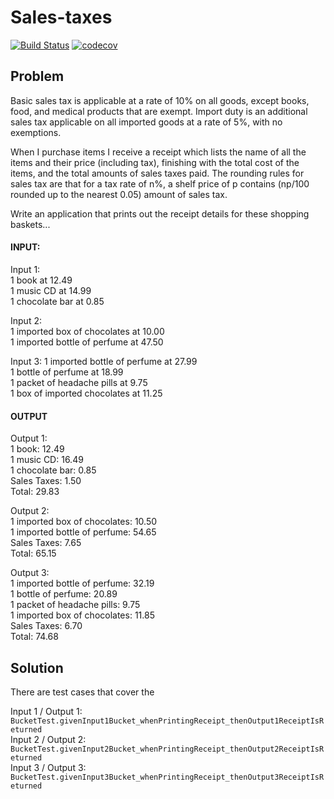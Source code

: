 # Sales-taxes
[![Build Status][badge-travis]][travis] [![codecov][badge-codecov]][codecov] 

[badge-travis]: https://travis-ci.org/araknoid/sales-taxes.svg?branch=master
[travis]: https://travis-ci.org/araknoid/sales-taxes
[badge-codecov]:https://codecov.io/gh/araknoid/sales-taxes/branch/master/graph/badge.svg
[codecov]:https://codecov.io/gh/araknoid/sales-taxes

## Problem

Basic sales tax is applicable at a rate of 10% on all goods, except books, food, and medical products that are exempt. Import duty is an additional sales tax applicable on all imported goods at a rate of 5%, with no exemptions.

When I purchase items I receive a receipt which lists the name of all the items and their price (including tax), finishing with the total cost of the items, and the total amounts of sales taxes paid. The rounding rules for sales tax are that for a tax rate of n%, a shelf price of p contains (np/100 rounded up to the nearest 0.05) amount of sales tax.

Write an application that prints out the receipt details for these shopping baskets...

#### INPUT:

Input 1:  
1 book at 12.49  
1 music CD at 14.99  
1 chocolate bar at 0.85

Input 2:  
1 imported box of chocolates at 10.00  
1 imported bottle of perfume at 47.50  

Input 3:
1 imported bottle of perfume at 27.99  
1 bottle of perfume at 18.99  
1 packet of headache pills at 9.75  
1 box of imported chocolates at 11.25  

#### OUTPUT

Output 1:  
1 book: 12.49  
1 music CD: 16.49  
1 chocolate bar: 0.85  
Sales Taxes: 1.50  
Total: 29.83

Output 2:  
1 imported box of chocolates: 10.50  
1 imported bottle of perfume: 54.65  
Sales Taxes: 7.65  
Total: 65.15  

Output 3:  
1 imported bottle of perfume: 32.19  
1 bottle of perfume: 20.89  
1 packet of headache pills: 9.75  
1 imported box of chocolates: 11.85  
Sales Taxes: 6.70  
Total: 74.68

## Solution

There are test cases that cover the 

Input 1 / Output 1: ```BucketTest.givenInput1Bucket_whenPrintingReceipt_thenOutput1ReceiptIsReturned```    
Input 2 / Output 2: ```BucketTest.givenInput2Bucket_whenPrintingReceipt_thenOutput2ReceiptIsReturned```  
Input 3 / Output 3: ```BucketTest.givenInput3Bucket_whenPrintingReceipt_thenOutput3ReceiptIsReturned```